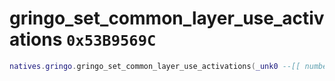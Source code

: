 # gringo_set_common_layer_use_activations `0x53B9569C`

```lua
natives.gringo.gringo_set_common_layer_use_activations(_unk0 --[[ number ]], _unk1 --[[ number ]])
```